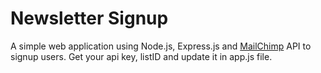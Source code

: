 # Newsletter Signup
A simple web application using Node.js, Express.js and [MailChimp](http://mailchimp.com/) API to signup users.
Get your api key, listID and update it in app.js file.
